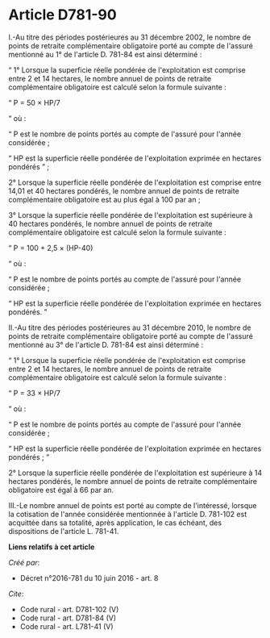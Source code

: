 # Article D781-90

I.-Au titre des périodes postérieures au 31 décembre 2002, le nombre de points de retraite complémentaire obligatoire porté
au compte de l'assuré mentionné au 1° de l'article D. 781-84 est ainsi déterminé : 

“ 1° Lorsque la superficie réelle pondérée de l'exploitation est comprise entre 2 et 14 hectares, le nombre annuel de points
de retraite complémentaire obligatoire est calculé selon la formule suivante : 

“ P = 50 × HP/7 

“ où : 

“ P est le nombre de points portés au compte de l'assuré pour l'année considérée ; 

“ HP est la superficie réelle pondérée de l'exploitation exprimée en hectares pondérés ” ; 

2° Lorsque la superficie réelle pondérée de l'exploitation est comprise entre 14,01 et 40 hectares pondérés, le nombre annuel
de points de retraite complémentaire obligatoire est au plus égal à 100 par an ; 

3° Lorsque la superficie réelle pondérée de l'exploitation est supérieure à 40 hectares pondérés, le nombre annuel de points
de retraite complémentaire obligatoire est calculé selon la formule suivante : 

“ P = 100 + 2,5 × (HP-40) 

“ où : 

“ P est le nombre de points portés au compte de l'assuré pour l'année considérée ; 

“ HP est la superficie réelle pondérée de l'exploitation exprimée en hectares pondérés. ” 

II.-Au titre des périodes postérieures au 31 décembre 2010, le nombre de points de retraite complémentaire obligatoire porté
au compte de l'assuré mentionné au 3° de l'article D. 781-84 est ainsi déterminé : 

“ 1° Lorsque la superficie réelle pondérée de l'exploitation est comprise entre 2 et 14 hectares, le nombre annuel de points
de retraite complémentaire obligatoire est calculé selon la formule suivante : 

“ P = 33 × HP/7 

“ où : 

“ P est le nombre de points portés au compte de l'assuré pour l'année considérée ; 

“ HP est la superficie réelle pondérée de l'exploitation exprimée en hectares pondérés ; ” 

2° Lorsque la superficie réelle pondérée de l'exploitation est supérieure à 14 hectares pondérés, le nombre annuel de points
de retraite complémentaire obligatoire est égal à 66 par an. 

III.-Le nombre annuel de points est porté au compte de l'intéressé, lorsque la cotisation de l'année considérée mentionnée à
l'article D. 781-102 est acquittée dans sa totalité, après application, le cas échéant, des dispositions de l'article L.
781-41.

**Liens relatifs à cet article**

_Créé par_:

  - Décret n°2016-781 du 10 juin 2016 - art. 8

_Cite_:

  - Code rural - art. D781-102 (V)
  - Code rural - art. D781-84 (V)
  - Code rural - art. L781-41 (V)

